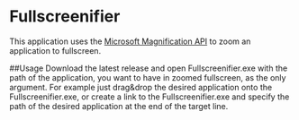 # Fullscreenifier
This application uses the [Microsoft Magnification API](https://docs.microsoft.com/en-us/previous-versions/windows/desktop/magapi/entry-magapi-sdk) to zoom an application to fullscreen.

##Usage
Download the latest release and open Fullscreenifier.exe with the path of the application, you want to have in zoomed fullscreen, as the only argument.
For example just drag&drop the desired application onto the Fullscreenifier.exe, or create a link to the Fullscreenifier.exe and specify the path of the desired application at the end of the target line.